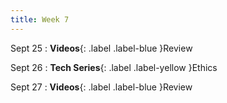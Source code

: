 ```yaml
---
title: Week 7
---
```


Sept 25
: **Videos**{: .label .label-blue }Review

Sept 26
: **Tech Series**{: .label .label-yellow }Ethics

Sept 27
: **Videos**{: .label .label-blue }Review
